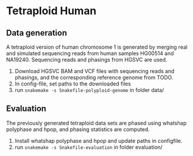 # Tetraploid Human

## Data generation

A tetraploid version of human chromosome 1 is generated by merging real and simulated sequencing reads from human samples HG00514 and NA19240. Sequencing reads and phasings from HGSVC are used.

1. Download HGSVC BAM and VCF files with sequencing reads and phasings, and the corresponding reference genome from TODO.
2. In config-file, set paths to the downloaded files
3. run `` snakemake -s Snakefile-polyploid-genome `` in folder data/

## Evaluation

The previously generated tetraploid data sets are phased using whatshap polyphase and hpop, and phasing statistics are computed.

1. Install whatshap polyphase and hpop and update paths in configfile.
2. run `` snakemake -s Snakefile-evaluation `` in folder evaluation/

